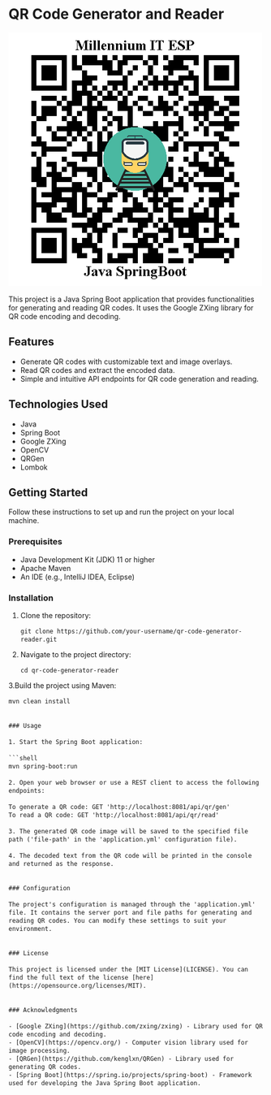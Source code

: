 # QR Code Generator and Reader

![QR Code Generator and Reader](QR_code.png)

This project is a Java Spring Boot application that provides functionalities for generating and reading QR codes. It uses the Google ZXing library for QR code encoding and decoding.

## Features

- Generate QR codes with customizable text and image overlays.
- Read QR codes and extract the encoded data.
- Simple and intuitive API endpoints for QR code generation and reading.


## Technologies Used

- Java
- Spring Boot
- Google ZXing
- OpenCV
- QRGen
- Lombok


## Getting Started

Follow these instructions to set up and run the project on your local machine.


### Prerequisites

- Java Development Kit (JDK) 11 or higher
- Apache Maven
- An IDE (e.g., IntelliJ IDEA, Eclipse)


### Installation

1. Clone the repository:

   ```shell
   git clone https://github.com/your-username/qr-code-generator-reader.git

2. Navigate to the project directory:

   ```shell
   cd qr-code-generator-reader
   
3.Build the project using Maven:

   ```shell
   mvn clean install
   
   
### Usage

1. Start the Spring Boot application:

   ```shell
   mvn spring-boot:run

2. Open your web browser or use a REST client to access the following endpoints:

   To generate a QR code: GET 'http://localhost:8081/api/qr/gen'
   To read a QR code: GET 'http://localhost:8081/api/qr/read'
   
3. The generated QR code image will be saved to the specified file path ('file-path' in the 'application.yml' configuration file).

4. The decoded text from the QR code will be printed in the console and returned as the response.
   
   
### Configuration

The project's configuration is managed through the 'application.yml' file. It contains the server port and file paths for generating and reading QR codes. You can modify these settings to suit your environment.
   
   
### License

This project is licensed under the [MIT License](LICENSE). You can find the full text of the license [here](https://opensource.org/licenses/MIT).


### Acknowledgments

- [Google ZXing](https://github.com/zxing/zxing) - Library used for QR code encoding and decoding.
- [OpenCV](https://opencv.org/) - Computer vision library used for image processing.
- [QRGen](https://github.com/kenglxn/QRGen) - Library used for generating QR codes.
- [Spring Boot](https://spring.io/projects/spring-boot) - Framework used for developing the Java Spring Boot application.
